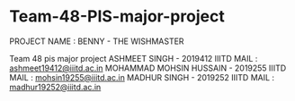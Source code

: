 # Team-48-PIS-major-project

PROJECT NAME : BENNY - THE WISHMASTER

Team 48 pis major project
  ASHMEET SINGH             -   2019412    IIITD MAIL : ashmeet19412@iiitd.ac.in
  MOHAMMAD MOHSIN HUSSAIN   -   2019255    IIITD MAIL : mohsin19255@iiitd.ac.in
  MADHUR SINGH              -   2019252    IIITD MAIL : madhur19252@iiitd.ac.in
